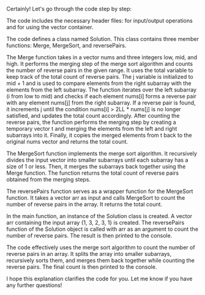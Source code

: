 Certainly! Let's go through the code step by step:

The code includes the necessary header files: <iostream> for input/output operations and <vector> for using the vector container.

The code defines a class named Solution. This class contains three member functions: Merge, MergeSort, and reversePairs.

The Merge function takes in a vector nums and three integers low, mid, and high. It performs the merging step of the merge sort algorithm and counts the number of reverse pairs in the given range. It uses the total variable to keep track of the total count of reverse pairs. The j variable is initialized to mid + 1 and is used to compare elements from the right subarray with the elements from the left subarray. The function iterates over the left subarray (i from low to mid) and checks if each element nums[i] forms a reverse pair with any element nums[j] from the right subarray. If a reverse pair is found, it increments j until the condition nums[i] > 2LL * nums[j] is no longer satisfied, and updates the total count accordingly. After counting the reverse pairs, the function performs the merging step by creating a temporary vector t and merging the elements from the left and right subarrays into it. Finally, it copies the merged elements from t back to the original nums vector and returns the total count.

The MergeSort function implements the merge sort algorithm. It recursively divides the input vector into smaller subarrays until each subarray has a size of 1 or less. Then, it merges the subarrays back together using the Merge function. The function returns the total count of reverse pairs obtained from the merging steps.

The reversePairs function serves as a wrapper function for the MergeSort function. It takes a vector arr as input and calls MergeSort to count the number of reverse pairs in the array. It returns the total count.

In the main function, an instance of the Solution class is created. A vector arr containing the input array {1, 3, 2, 3, 1} is created. The reversePairs function of the Solution object is called with arr as an argument to count the number of reverse pairs. The result is then printed to the console.

The code effectively uses the merge sort algorithm to count the number of reverse pairs in an array. It splits the array into smaller subarrays, recursively sorts them, and merges them back together while counting the reverse pairs. The final count is then printed to the console.

I hope this explanation clarifies the code for you. Let me know if you have any further questions!
